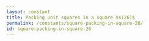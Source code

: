```yaml
---
layout: constant
title: Packing unit squares in a square $s(26)$
permalink: /constants/square-packing-in-square-26/
id: square-packing-in-square-26
---
```

